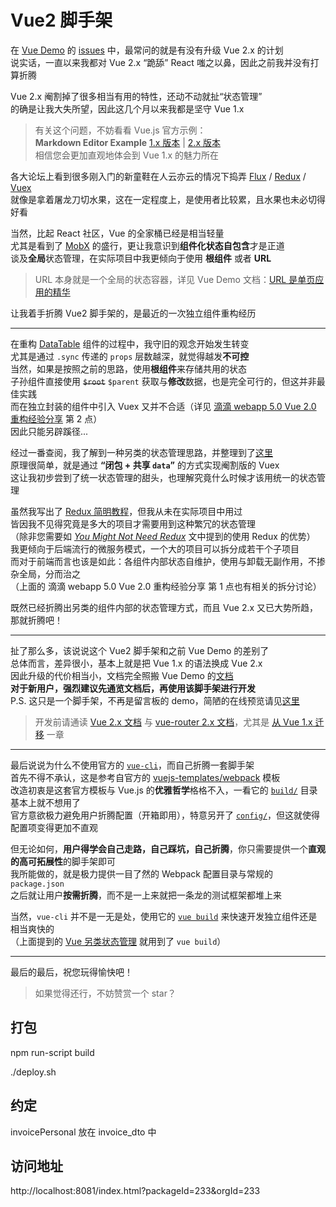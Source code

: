 # Vue2 脚手架

在 [Vue Demo](https://github.com/kenberkeley/vue-demo) 的 [issues](https://github.com/kenberkeley/vue-demo/issues) 中，最常问的就是有没有升级 Vue 2.x 的计划   
说实话，一直以来我都对 Vue 2.x “跪舔” React 嗤之以鼻，因此之前我并没有打算折腾

Vue 2.x 阉割掉了很多相当有用的特性，还动不动就扯“状态管理”  
的确是让我大失所望，因此这几个月以来我都是坚守 Vue 1.x

> 有关这个问题，不妨看看 Vue.js 官方示例：  
> **Markdown Editor Example** [1.x 版本](http://v1.vuejs.org/examples/) | [2.x 版本](https://cn.vuejs.org/v2/examples/)  
> 相信您会更加直观地体会到 Vue 1.x 的魅力所在

各大论坛上看到很多刚入门的新童鞋在人云亦云的情况下捣弄 [Flux](https://github.com/facebook/flux) / [Redux](https://github.com/reactjs/redux) / [Vuex](https://github.com/vuejs/vuex)  
就像是拿着屠龙刀切水果，这在一定程度上，是使用者比较累，且水果也未必切得好看

当然，比起 React 社区，Vue 的全家桶已经是相当轻量  
尤其是看到了 [MobX](https://github.com/mobxjs/mobx) 的盛行，更让我意识到**组件化状态自包含**才是正道  
谈及**全局**状态管理，在实际项目中我更倾向于使用 **根组件** 或者 **URL**

> URL 本身就是一个全局的状态容器，详见 Vue Demo 文档：[URL 是单页应用的精华](https://kenberkeley.github.io/vue-demo/dist/docs/zh-cn/development/URL-is-soul-of-SPA.html)

让我着手折腾 Vue2 脚手架的，是最近的一次独立组件重构经历

***

在重构 [DataTable](https://github.com/kenberkeley/vue-datatable-component) 组件的过程中，我守旧的观念开始发生转变  
尤其是通过 `.sync` 传递的 `props` 层数越深，就觉得越发**不可控**  
当然，如果是按照之前的思路，使用**根组件**来存储共用的状态  
子孙组件直接使用 ~~`$root`~~ `$parent` 获取与**修改**数据，也是完全可行的，但这并非最佳实践  
而在独立封装的组件中引入 Vuex 又并不合适（详见 [滴滴 webapp 5.0 Vue 2.0 重构经验分享](https://github.com/DDFE/DDFE-blog/issues/13) 第 2 点）  
因此只能另辟蹊径...

经过一番查阅，我了解到一种另类的状态管理思路，并整理到了[这里](https://github.com/kenberkeley/vue-state-management-alternative)  
原理很简单，就是通过 **“闭包 + 共享 `data`”** 的方式实现阉割版的 Vuex  
这让我初步尝到了统一状态管理的甜头，也理解究竟什么时候才该用统一的状态管理

虽然我写出了 [Redux 简明教程](https://github.com/kenberkeley/redux-simple-tutorial)，但我从未在实际项目中用过  
皆因我不见得究竟是多大的项目才需要用到这种繁冗的状态管理  
（除非您需要如 *[You Might Not Need Redux](https://medium.com/@dan_abramov/you-might-not-need-redux-be46360cf367)* 文中提到的使用 Redux 的优势）  
我更倾向于后端流行的微服务模式，一个大的项目可以拆分成若干个子项目  
而对于前端而言也该是如此：各组件内部状态自维护，使用与卸载无副作用，不掺杂全局，分而治之  
（上面的 滴滴 webapp 5.0 Vue 2.0 重构经验分享 第 1 点也有相关的拆分讨论）

既然已经折腾出另类的组件内部的状态管理方式，而且 Vue 2.x 又已大势所趋，那就折腾吧！

***

扯了那么多，该说说这个 Vue2 脚手架和之前 Vue Demo 的差别了  
总体而言，差异很小，基本上就是把 Vue 1.x 的语法换成 Vue 2.x  
因此升级的代价相当小，文档完全照搬 Vue Demo 的[文档](https://kenberkeley.github.io/vue-demo/dist/docs/)  
**对于新用户，强烈建议先通览文档后，再使用该脚手架进行开发**  
P.S. 这只是一个脚手架，不再是留言板的 demo，简陋的在线预览请见[这里](https://kenberkeley.github.io/vue2-scaffold/dist/)

> 开发前请通读 [Vue 2.x 文档](https://cn.vuejs.org/v2/guide) 与 [vue-router 2.x 文档](https://router.vuejs.org/zh-cn/index.html)，尤其是 [从 Vue 1.x 迁移](https://cn.vuejs.org/v2/guide/migration.html) 一章

***

最后说说为什么不使用官方的 [`vue-cli`](https://github.com/vuejs/vue-cli)，而自己折腾一套脚手架  
首先不得不承认，这是参考自官方的 [vuejs-templates/webpack](https://github.com/vuejs-templates/webpack) 模板  
改造初衷是这套官方模板与 Vue.js 的**优雅哲学**格格不入，一看它的 [`build/`](https://github.com/vuejs-templates/webpack/tree/master/template/build) 目录基本上就不想用了    
官方意欲极力避免用户折腾配置（开箱即用），特意另开了 [`config/`](https://github.com/vuejs-templates/webpack/tree/master/template/config)，但这就使得配置项变得更加不直观

但无论如何，**用户得学会自己走路，自己踩坑，自己折腾**，你只需要提供一个**直观的高可拓展性**的脚手架即可  
我所能做的，就是极力提供一目了然的 Webpack 配置目录与常规的 `package.json`  
之后就让用户**按需折腾**，而不是一上来就把一条龙的测试框架都堆上来

当然，`vue-cli` 并不是一无是处，使用它的 [`vue build`](https://github.com/vuejs/vue-cli/blob/master/docs/build.md) 来快速开发独立组件还是相当爽快的  
（上面提到的 [Vue 另类状态管理](https://github.com/kenberkeley/vue-state-management-alternative) 就用到了 `vue build`）

***

最后的最后，祝您玩得愉快吧！

> 如果觉得还行，不妨赞赏一个 star？

## 打包
npm run-script build

./deploy.sh

## 约定
invoicePersonal 放在 invoice_dto 中

## 访问地址
http://localhost:8081/index.html?packageId=233&orgId=233